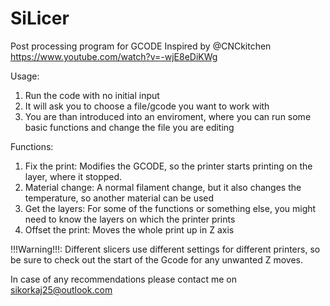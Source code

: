 # SiLicer
Post processing program for GCODE
Inspired by @CNCkitchen https://www.youtube.com/watch?v=-wjE8eDiKWg 

Usage:
1) Run the code with no initial input
2) It will ask you to choose a file/gcode you want to work with
3) You are than introduced into an enviroment, where you can run some basic functions and change the file you are editing

Functions:
1) Fix the print: Modifies the GCODE, so the printer starts printing on the layer, where it stopped.
2) Material change: A normal filament change, but it also changes the temperature, so another material can be used
3) Get the layers: For some of the functions or something else, you might need to know the layers on which the printer prints
4) Offset the print: Moves the whole print up in Z axis

!!!Warning!!!:
Different slicers use different settings for different printers, so be sure to check out the start of the Gcode for any unwanted Z moves.

In case of any recommendations please contact me on sikorkaj25@outlook.com
